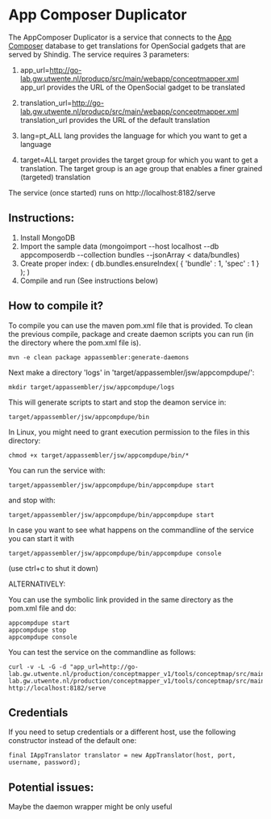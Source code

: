 App Composer Duplicator
=======================

The AppComposer Duplicator is a service that connects to the [App Composer](http://appcomposer.readthedocs.org) database to get translations for OpenSocial gadgets that are served by Shindig. The service requires 3 parameters:

1. app_url=http://go-lab.gw.utwente.nl/producp/src/main/webapp/conceptmapper.xml
app_url provides the URL of the OpenSocial gadget to be translated

2. translation_url=http://go-lab.gw.utwente.nl/producp/src/main/webapp/conceptmapper.xml
translation_url provides the URL of the default translation

3. lang=pt_ALL
lang provides the language for which you want to get a language

4. target=ALL
target provides the target group for which you want to get a translation. The target group is an age group that enables a finer grained (targeted) translation

The service (once started) runs on http://localhost:8182/serve

Instructions:
-------------

 1. Install MongoDB
 2. Import the sample data (mongoimport --host localhost --db appcomposerdb --collection bundles --jsonArray < data/bundles)
 3. Create proper index: ( db.bundles.ensureIndex( { 'bundle' : 1, 'spec' : 1 } ); )
 4. Compile and run (See instructions below)

How to compile it?
------------------

To compile you can use the maven pom.xml file that is provided. To clean the previous compile, package and create daemon scripts you can run (in the directory where the pom.xml file is).

    mvn -e clean package appassembler:generate-daemons

Next make a directory 'logs' in 'target/appassembler/jsw/appcompdupe/':

    mkdir target/appassembler/jsw/appcompdupe/logs

This will generate scripts to start and stop the deamon service in:

    target/appassembler/jsw/appcompdupe/bin

In Linux, you might need to grant execution permission to the files in this directory:

    chmod +x target/appassembler/jsw/appcompdupe/bin/*

You can run the service with:

    target/appassembler/jsw/appcompdupe/bin/appcompdupe start
    
and stop with:

    target/appassembler/jsw/appcompdupe/bin/appcompdupe start
    
In case you want to see what happens on the commandline of the service you can start it with 

    target/appassembler/jsw/appcompdupe/bin/appcompdupe console
    
(use ctrl+c to shut it down)

ALTERNATIVELY:

You can use the symbolic link provided in the same directory as the pom.xml file and do:

    appcompdupe start
    appcompdupe stop
    appcompdupe console

You can test the service on the commandline as follows:

    curl -v -L -G -d "app_url=http://go-lab.gw.utwente.nl/production/conceptmapper_v1/tools/conceptmap/src/main/webapp/conceptmapper.xml&translation_url=http://go-lab.gw.utwente.nl/production/conceptmapper_v1/tools/conceptmap/src/main/webapp/languages/conceptmapper_en_ALL.xml&lang=es_ALL&target=ALL" http://localhost:8182/serve

Credentials
-----------

If you need to setup credentials or a different host, use the following constructor instead of the default one:

    final IAppTranslator translator = new AppTranslator(host, port, username, password);

Potential issues:
-----------------

Maybe the daemon wrapper might be only useful

